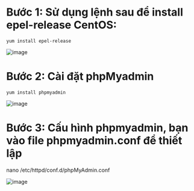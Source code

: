 # Bước 1: Sử dụng lệnh sau để install epel-release CentOS:
 `yum install epel-release`
 
 ![image](https://user-images.githubusercontent.com/110179869/189573178-573eac1f-c11e-4c94-bb7c-c853a8cc3f5e.png)

# Bước 2: Cài đặt phpMyadmin

`yum install phpmyadmin`

![image](https://user-images.githubusercontent.com/110179869/189573310-0c4471f4-587a-4ede-acdd-5d6866a09da7.png)

# Bước 3: Cấu hình phpmyadmin, bạn vào file phpmyadmin.conf để thiết lập
nano /etc/httpd/conf.d/phpMyAdmin.conf





![image](https://user-images.githubusercontent.com/110179869/189572995-6b017a31-49cd-4c63-9d4e-292f3b015db1.png)
